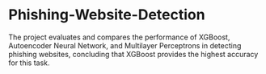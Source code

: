 # Phishing-Website-Detection
The project evaluates and compares the performance of XGBoost, Autoencoder Neural Network, and Multilayer Perceptrons in detecting phishing websites, concluding that XGBoost provides the highest accuracy for this task.
